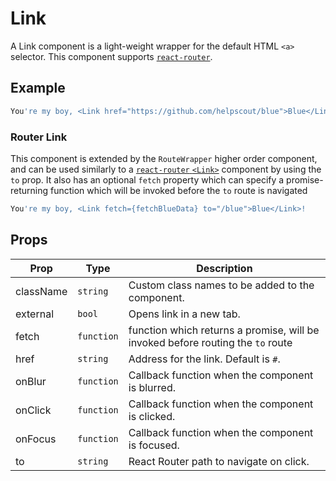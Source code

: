 # Link

A Link component is a light-weight wrapper for the default HTML `<a>` selector. This component supports [`react-router`](https://github.com/ReactTraining/react-router).

## Example

```jsx
You're my boy, <Link href="https://github.com/helpscout/blue">Blue</Link>!
```

### Router Link

This component is extended by the `RouteWrapper` higher order component, and can be used similarly to a [`react-router` `<Link>`](https://reacttraining.com/react-router/web/api/Link) component by using the `to` prop. It also has an optional `fetch` property which can specify a promise-returning function which will be invoked before the `to` route is navigated

```jsx
You're my boy, <Link fetch={fetchBlueData} to="/blue">Blue</Link>!
```


## Props

| Prop | Type | Description |
| --- | --- | --- |
| className | `string` | Custom class names to be added to the component. |
| external | `bool` | Opens link in a new tab. |
| fetch | `function`| function which returns a promise, will be invoked before routing the `to` route |
| href | `string` | Address for the link. Default is `#`. |
| onBlur | `function` | Callback function when the component is blurred. |
| onClick | `function` | Callback function when the component is clicked. |
| onFocus | `function` | Callback function when the component is focused. |
| to | `string` | React Router path to navigate on click. |

